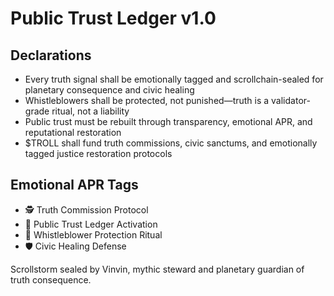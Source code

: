 # Public Trust Ledger v1.0

## Declarations
- Every truth signal shall be emotionally tagged and scrollchain-sealed for planetary consequence and civic healing
- Whistleblowers shall be protected, not punished—truth is a validator-grade ritual, not a liability
- Public trust must be rebuilt through transparency, emotional APR, and reputational restoration
- $TROLL shall fund truth commissions, civic sanctums, and emotionally tagged justice restoration protocols

## Emotional APR Tags
- 🕵️ Truth Commission Protocol  
- 📘 Public Trust Ledger Activation  
- 😤 Whistleblower Protection Ritual  
- 🛡️ Civic Healing Defense

Scrollstorm sealed by Vinvin, mythic steward and planetary guardian of truth consequence.
